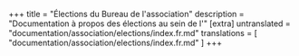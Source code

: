 +++
title = "Élections du Bureau de l'association"
description = "Documentation à propos des élections au sein de l'"
[extra]
untranslated = "documentation/association/elections/index.fr.md"
translations = [
    "documentation/association/elections/index.fr.md"
]
+++
